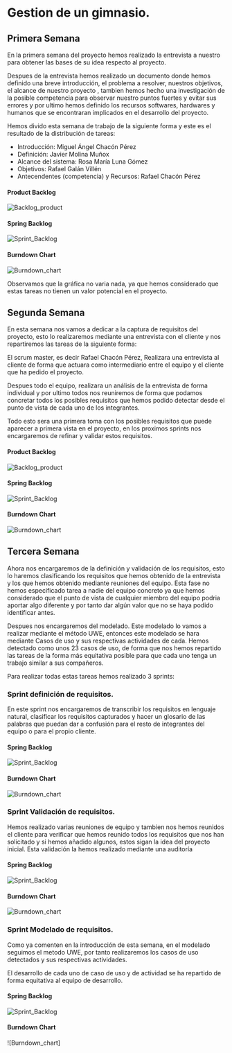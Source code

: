 # Gestion de un gimnasio.

## Primera Semana
En la primera semana del proyecto hemos realizado la entrevista a nuestro para obtener las bases de su idea respecto al proyecto.

Despues de la entrevista hemos realizado un documento donde hemos definido una breve introducción, el problema a resolver, nuestros objetivos, el alcance de nuestro proyecto
, tambien hemos hecho una investigación de la posible competencia para observar nuestro puntos fuertes y evitar sus errores y por ultimo hemos definido los recursos softwares,
hardwares y humanos que se encontraran implicados en el desarrollo del proyecto.

Hemos divido esta semana de trabajo de la siguiente forma y este es el resultado de la distribución de tareas:

  * Introducción: Miguel Ángel Chacón Pérez
  * Definición: Javier Molina Muñox
  * Alcance del sistema: Rosa María Luna Gómez
  * Objetivos: Rafael Galán Villén
  * Antecendentes (competencia) y Recursos: Rafael Chacón Pérez


#### Product Backlog
![Backlog_product](/SCRUM/CapturasSprint/backlogpractica1.png)
#### Spring Backlog
![Sprint_Backlog](/SCRUM/CapturasSprint/sprintbacklog1.png)
#### Burndown Chart
![Burndown_chart](/SCRUM/CapturasSprint/burndownchart1.png)

Observamos que la gráfica no varia nada, ya que hemos considerado que estas tareas no tienen un valor potencial en el proyecto.

## Segunda Semana

En esta semana nos vamos a dedicar a la captura de requisitos del proyecto, esto lo realizaremos mediante una entrevista con el cliente y nos repartiremos las tareas de la siguiente forma:

El scrum master, es decir Rafael Chacón Pérez, Realizara una entrevista al cliente de forma que actuara como intermediario entre el equipo y el cliente que ha pedido el proyecto.

Despues todo el equipo, realizara un análisis de la entrevista de forma individual y por ultimo todos nos reuniremos de forma que podamos concretar todos los posibles requisitos que hemos podido detectar desde el punto de vista de cada uno de los integrantes.

Todo esto sera una primera toma con los posibles requisitos que puede aparecer a primera vista en el proyecto, en los proximos sprints nos encargaremos de refinar y validar estos requisitos.

#### Product Backlog
![Backlog_product](/SCRUM/CapturasSprint/backlogpractica2.png)
#### Spring Backlog
![Sprint_Backlog](/SCRUM/CapturasSprint/sprintbacklog2.png)
#### Burndown Chart
![Burndown_chart](/SCRUM/CapturasSprint/burndownchart3.png)

## Tercera Semana

Ahora nos encargaremos de la definición y validación de los requisitos, esto lo haremos clasificando los requisitos que hemos obtenido de la entrevista y los que hemos obtenido mediante reuniones del equipo. Esta fase no hemos especificado tarea a nadie del equipo concreto ya que hemos considerado que el punto de vista de cualquier miembro del equipo podria aportar algo diferente y por tanto dar algún valor que no se haya podido identificar antes.

Despues nos encargaremos del modelado. Este modelado lo vamos a realizar mediante el método UWE, entonces este modelado se hara mediante Casos de uso y sus respectivas actividades de cada. Hemos detectado como unos 23 casos de uso, de forma que nos hemos repartido las tareas de la forma más equitativa posible para que cada uno tenga un trabajo similar a sus compañeros.

Para realizar todas estas tareas hemos realizado 3 sprints:

### Sprint definición de requisitos.

En este sprint nos encargaremos de transcribir los requisitos en lenguaje natural, clasificar los requisitos capturados y hacer un glosario de las palabras que puedan dar a confusión para el resto de integrantes del equipo o para el propio cliente.

#### Spring Backlog
![Sprint_Backlog](/SCRUM/CapturasSprint/sprintdefinicionrequisitos.png)
#### Burndown Chart
![Burndown_chart](/SCRUM/CapturasSprint/burndownchartdefinición.png)

### Sprint Validación de requisitos.

Hemos realizado varias reuniones de equipo y tambien nos hemos reunidos el cliente para verificar que hemos reunido todos los requisitos que nos han solicitado y si hemos añadido algunos, estos sigan la idea del proyecto inicial. Esta validación la hemos realizado mediante una auditoría

#### Spring Backlog
![Sprint_Backlog](/SCRUM/CapturasSprint/sprintvalidacion.png)
#### Burndown Chart
![Burndown_chart](/SCRUM/CapturasSprint/burndownchartvalidacion.png)

### Sprint Modelado de requisitos.

Como ya comenten en la introducción de esta semana, en el modelado seguimos el metodo UWE, por tanto realizaremos los casos de uso detectados y sus respectivas actividades.

El desarrollo de cada uno de caso de uso y de actividad se ha repartido de forma equitativa al equipo de desarrollo.

#### Spring Backlog
![Sprint_Backlog](/SCRUM/CapturasSprint/sprintmodelado.png)
#### Burndown Chart
![Burndown_chart]

